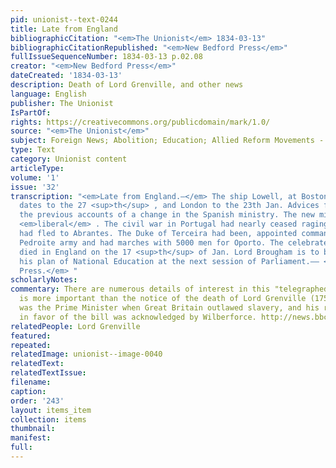```yaml
---
pid: unionist--text-0244
title: Late from England
bibliographicCitation: "<em>The Unionist</em> 1834-03-13"
bibliographicCitationRepublished: "<em>New Bedford Press</em>"
fullIssueSequenceNumber: 1834-03-13 p.02.08
creator: "<em>New Bedford Press</em>"
dateCreated: '1834-03-13'
description: Death of Lord Grenville, and other news
language: English
publisher: The Unionist
IsPartOf: 
rights: https://creativecommons.org/publicdomain/mark/1.0/
source: "<em>The Unionist</em>"
subject: Foreign News; Abolition; Education; Allied Reform Movements - Peace
type: Text
category: Unionist content
articleType: 
volume: '1'
issue: '32'
transcription: "<em>Late from England.—</em> The ship Lowell, at Boston, brings Liverpool
  dates to the 27 <sup>th</sup> , and London to the 23th Jan. Advices from Spain confirm
  the previous accounts of a change in the Spanish ministry. The new ministry is thoroughly
  <em>liberal</em> . The civil war in Portugal had nearly ceased raging. Don Miguel
  had fled to Abrantes. The Duke of Terceira had been, appointed commander of the
  Pedroite army and had marches with 5000 men for Oporto. The celebrated Lord Greenville
  died in England on the 17 <sup>th</sup> of Jan. Lord Brougham is to bring forward
  his plan of National Education at the next session of Parliament.—— <em>N. Bed.
  Press.</em> "
scholarlyNotes: 
commentary: There are numerous details of interest in this "telegraphed" report. None
  is more important than the notice of the death of Lord Grenville (1759-1834). Grenville
  was the Prime Minister when Great Britain outlawed slavery, and his role in lobbying
  in favor of the bill was acknowledged by Wilberforce. http://news.bbc.co.uk/2/hi/uk_news/6433573.stm
relatedPeople: Lord Grenville
featured: 
repeated: 
relatedImage: unionist--image-0040
relatedText: 
relatedTextIssue: 
filename: 
caption: 
order: '243'
layout: items_item
collection: items
thumbnail: 
manifest: 
full: 
---
```

